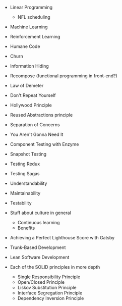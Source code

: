 - Linear Programming
  * NFL scheduling
- Machine Learning
- Reinforcement Learning

- Humane Code
- Churn
- Information Hiding
- Recompose (functional programming in front-end?)

- Law of Demeter
- Don't Repeat Yourself
- Hollywood Principle
- Reused Abstractions principle
- Separation of Concerns
- You Aren't Gonna Need It

- Component Testing with Enzyme
- Snapshot Testing
- Testing Redux
- Testing Sagas

- Understandability
- Maintainability
- Testability

- Stuff about culture in general
  * Continuous learning
  * Benefits

- Achieving a Perfect Lighthouse Score with Gatsby

- Trunk-Based Development
- Lean Software Development

- Each of the SOLID principles in more depth
    - Single Responsibility Principle
    - Open/Closed Principle
    - Liskov Substitution Principle
    - Interface Segregation Principle
    - Dependency Inversion Principle